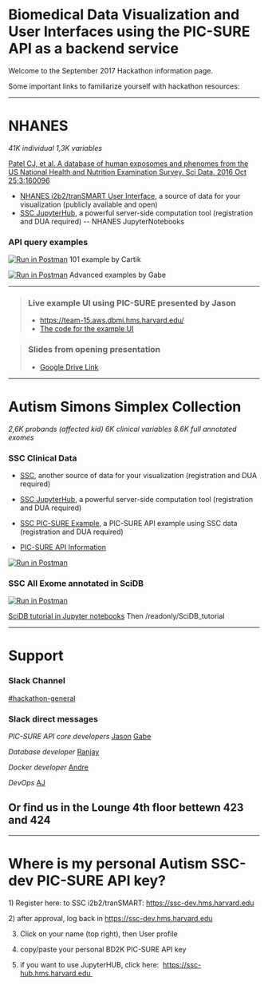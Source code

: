 # Biomedical Data Visualization and User Interfaces using the PIC-SURE API as a backend service 

Welcome to the September 2017 Hackathon information page.

Some important links to familiarize yourself with hackathon resources:
___
# NHANES
*41K individual  1,3K variables*

[Patel CJ, et al. A database of human exposomes and phenomes from the US National Health and Nutrition Examination Survey. Sci Data. 2016 Oct 25;3:160096](http://dx.doi.org/10.1038/sdata.2016.96)

- [NHANES i2b2/tranSMART User Interface](https://nhanes.hms.harvard.edu), a source of data for your visualization (publicly available and open)
- [SSC JupyterHub](https://ssc-hub.hms.harvard.edu), a powerful server-side computation tool (registration and DUA required)
-- NHANES JupyterNotebooks

### API query examples

[![Run in Postman](https://run.pstmn.io/button.svg)](https://app.getpostman.com/run-collection/172cd3c42f8d51f930d5) 101 example by Cartik

[![Run in Postman](https://run.pstmn.io/button.svg)](https://app.getpostman.com/run-collection/c29d4cff65e4aecc8216) Advanced examples by Gabe

___

>### Live example UI using PIC-SURE presented by Jason
>- https://team-15.aws.dbmi.hms.harvard.edu/
>- [The code for the example UI](https://github.com/hms-dbmi/hackathon-Sept2017/tree/master/hackathon_examples/pic-sure-api-driven-ui/src/main/webapp)

>### Slides from opening presentation
>- [Google Drive Link](https://docs.google.com/presentation/d/19JO5TcMTP9G3VK_Bvr4sEvv6seS8dYHDCBgaA67Ce_Y/edit?usp=sharing)

___

# Autism Simons Simplex Collection 
*2,6K probands (affected kid)  6K clinical variables  8.6K full annotated exomes*

### SSC Clinical Data
- [SSC](https://ssc.hms.harvard.edu), another source of data for your visualization (registration and DUA required)

- [SSC JupyterHub](https://ssc-hub.hms.harvard.edu), a powerful server-side computation tool (registration and DUA required)
- [SSC PIC-SURE Example](http://tinyurl.com/dbmi-picsure), a PIC-SURE API example using SSC data (registration and DUA required)
- [PIC-SURE API Information](https://pic-sure.org/products/bd2k-pic-sure-restful-api) 

[![Run in Postman](https://run.pstmn.io/button.svg)](https://app.getpostman.com/run-collection/dc140db46b8e6bb299e6)

### SSC All Exome annotated in SciDB
[![Run in Postman](https://run.pstmn.io/button.svg)](https://app.getpostman.com/run-collection/fed8adc750188d16ac62)

[SciDB tutorial in Jupyter notebooks](https://ssc-hub.hms.harvard.edu/) Then /readonly/SciDB_tutorial
___
# Support
### Slack Channel
[#hackathon-general](https://hms-dbmi.slack.com/messages/C6S1Z0R5Z)

### Slack direct messages
*PIC-SURE API core developers*
[Jason](https://hms-dbmi.slack.com/messages/D2P4FLJAZ)
[Gabe](https://hms-dbmi.slack.com/messages/D0GDQP25P)

*Database developer*
[Ranjay](https://hms-dbmi.slack.com/messages/D0RHE6FM3)

*Docker developer*
[Andre](https://hms-dbmi.slack.com/messages/D1F40H2KA)

*DevOps*
[AJ](https://hms-dbmi.slack.com/messages/D1R9Y1CMR)

## Or find us in the Lounge 4th floor bettewn 423 and 424


---
# Where is my personal Autism SSC-dev  PIC-SURE API key?
1) Register here: to SSC i2b2/tranSMART: https://ssc-dev.hms.harvard.edu

2) after approval, log back in https://ssc-dev.hms.harvard.edu

3) Click on your name (top right), then User profile

4) copy/paste your personal BD2K PIC-SURE API key

5) if you want to use JupyterHUB, click here:  https://ssc-hub.hms.harvard.edu 

